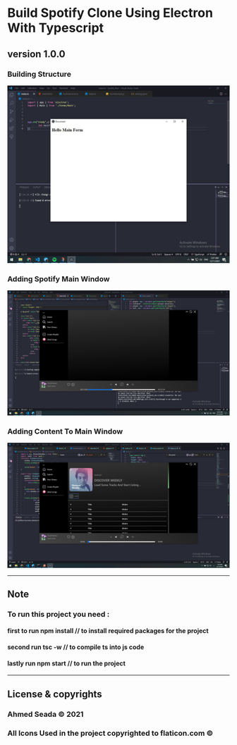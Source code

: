 # Build Spotify Clone Using Electron With  Typescript

**version 1.0.0**
---
### Building Structure
![](Public/images/img1.jpeg)

### Adding Spotify Main Window
![](Public/images/img2.png)

### Adding Content To Main Window
![](Public/images/img3.png)

--- 
## Note 
### To run this project you need  : 
####  first to run **npm install**  // to install required packages for the project
####  second run **tsc -w** // to compile ts into js code 
#### lastly run **npm start**  // to run the project

---
## License & copyrights

### Ahmed Seada © 2021
### All Icons Used in the project copyrighted to flaticon.com ©